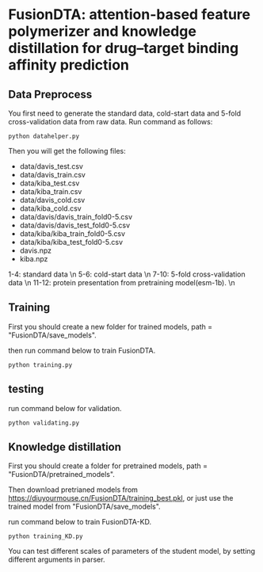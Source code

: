 # FusionDTA: attention-based feature polymerizer and knowledge distillation for drug–target binding affinity prediction

## Data Preprocess
You first need to generate the standard data, cold-start data and 5-fold cross-validation data from raw data. 
Run command as follows:
    
    python datahelper.py

Then you will get the following files:
* data/davis_test.csv
* data/davis_train.csv
* data/kiba_test.csv
* data/kiba_train.csv
* data/davis_cold.csv
* data/kiba_cold.csv
* data/davis/davis_train_fold0-5.csv
* data/davis/davis_test_fold0-5.csv
* data/kiba/kiba_train_fold0-5.csv
* data/kiba/kiba_test_fold0-5.csv
* davis.npz
* kiba.npz


1-4: standard data \n
5-6: cold-start data \n
7-10: 5-fold cross-validation data \n
11-12: protein presentation from pretraining model(esm-1b). \n 

## Training
First you should create a new folder for trained models, path = "FusionDTA/save_models".

then run command below to train FusionDTA.

    python training.py
  
## testing
run command below for validation.

    python validating.py 

## Knowledge distillation
First you should create a folder for pretrained models, path = "FusionDTA/pretrained_models".

Then download pretrianed models from https://diuyourmouse.cn/FusionDTA/training_best.pkl, or just use the trained model from "FusionDTA/save_models".

run command below to train FusionDTA-KD.

    python training_KD.py
    
You can test different scales of parameters of the student model, by setting different arguments in parser.
